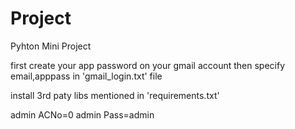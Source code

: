 # Project
Pyhton Mini Project




first create your app password on your gmail account
then specify email,apppass in 'gmail_login.txt' file

install 3rd paty libs mentioned in 'requirements.txt'

admin ACNo=0
admin Pass=admin
